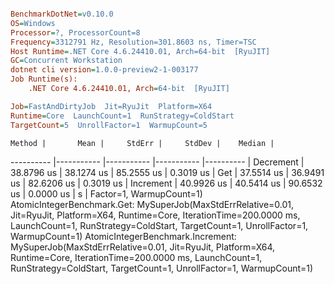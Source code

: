 ``` ini

BenchmarkDotNet=v0.10.0
OS=Windows
Processor=?, ProcessorCount=8
Frequency=3312791 Hz, Resolution=301.8603 ns, Timer=TSC
Host Runtime=.NET Core 4.6.24410.01, Arch=64-bit  [RyuJIT]
GC=Concurrent Workstation
dotnet cli version=1.0.0-preview2-1-003177
Job Runtime(s):
	.NET Core 4.6.24410.01, Arch=64-bit  [RyuJIT]

Job=FastAndDirtyJob  Jit=RyuJit  Platform=X64  
Runtime=Core  LaunchCount=1  RunStrategy=ColdStart  
TargetCount=5  UnrollFactor=1  WarmupCount=5  

```
    Method |       Mean |     StdErr |     StdDev |    Median |
---------- |----------- |----------- |----------- |---------- |
 Decrement | 38.8796 us | 38.1274 us | 85.2555 us | 0.3019 us |
       Get | 37.5514 us | 36.9491 us | 82.6206 us | 0.3019 us |
 Increment | 40.9926 us | 40.5414 us | 90.6532 us | 0.0000 us |
s |
Factor=1, WarmupCount=1)
  AtomicIntegerBenchmark.Get: MySuperJob(MaxStdErrRelative=0.01, Jit=RyuJit, Platform=X64, Runtime=Core, IterationTime=200.0000 ms, LaunchCount=1, RunStrategy=ColdStart, TargetCount=1, UnrollFactor=1, WarmupCount=1)
  AtomicIntegerBenchmark.Increment: MySuperJob(MaxStdErrRelative=0.01, Jit=RyuJit, Platform=X64, Runtime=Core, IterationTime=200.0000 ms, LaunchCount=1, RunStrategy=ColdStart, TargetCount=1, UnrollFactor=1, WarmupCount=1)
